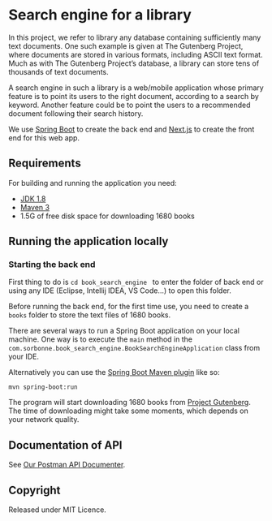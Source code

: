 # Search engine for a library

In this project, we refer to library any database containing sufficiently many
text documents. One such example is given at The Gutenberg Project, where documents are stored in various formats,
including ASCII text format. Much as with The Gutenberg Project’s database, a library can store tens of thousands of
text documents.   

A search engine in such a library is a web/mobile application whose primary feature is to point its users to the right
document, according to a search by keyword. Another feature could be to point the users to a recommended document
following their search history.

We use [Spring Boot](http://projects.spring.io/spring-boot/) to create the back end and [Next.js](https://nextjs.org/) to create the front end for this web app.

## Requirements

For building and running the application you need:

- [JDK 1.8](http://www.oracle.com/technetwork/java/javase/downloads/jdk8-downloads-2133151.html)
- [Maven 3](https://maven.apache.org)
- 1.5G of free disk space for downloading 1680 books

## Running the application locally

### Starting the back end

First thing to do is `cd book_search_engine ` to enter the folder of back end or using any IDE (Eclipse, Intellij IDEA, VS Code...) to open this folder.

Before running the back end, for the first time use, you need to create a `books` folder to store the text files of 1680 books.

There are several ways to run a Spring Boot application on your local machine. One way is to execute the `main` method in the `com.sorbonne.book_search_engine.BookSearchEngineApplication` class from your IDE.

Alternatively you can use the [Spring Boot Maven plugin](https://docs.spring.io/spring-boot/docs/current/reference/html/build-tool-plugins-maven-plugin.html) like so:

```shell
mvn spring-boot:run
```

 The program will start downloading 1680 books from [Project Gutenberg](https://gutenberg.org/). The time of downloading might take some moments, which depends on your network quality. 

## Documentation of API
See [Our Postman API Documenter](https://documenter.getpostman.com/view/10263827/UVRHiP1r).

## Copyright

Released under MIT Licence. 